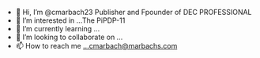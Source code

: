 - 👋 Hi, I’m @cmarbach23 Publisher and Fpounder of DEC PROFESSIONAL
- 👀 I’m interested in ...The PiPDP-11
- 🌱 I’m currently learning ...
- 💞️ I’m looking to collaborate on ...
- 📫 How to reach me ...cmarbach@marbachs.com

<!---
cmarbach23/cmarbach23 is a ✨ special ✨ repository because its `README.md` (this file) appears on your GitHub profile.
You can click the Preview link to take a look at your changes.
--->
